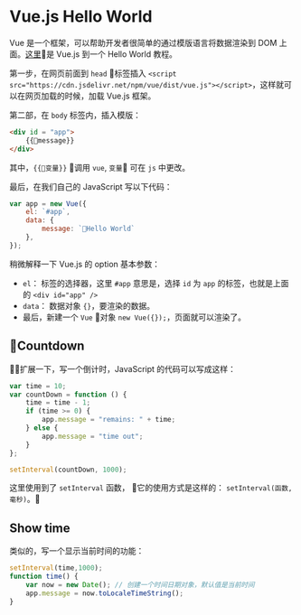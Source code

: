 # Vue.js Hello World

Vue 是一个框架，可以帮助开发者很简单的通过模版语言将数据渲染到 DOM 上面。[这里](https://scrimba.com/p/pXKqta/cQ3QVcr)是 Vue.js 到一个 Hello World 教程。

第一步，在网页前面到 `head` 标签插入 `<script src="https://cdn.jsdelivr.net/npm/vue/dist/vue.js"></script>`，这样就可以在网页加载的时候，加载 Vue.js 框架。

第二部，在 `body` 标签内，插入模版：

```html
<div id = "app">
    {{message}}
</div>
```

其中，`{{变量}}` 调用 `vue`, `变量` 可在 `js` 中更改。

最后，在我们自己的 JavaScript 写以下代码：

```js
var app = new Vue({
    el: `#app`,
    data: {
        message: `Hello World`
    },
});
```

稍微解释一下 Vue.js 的 option 基本参数：

- `el`： 标签的选择器，这里 `#app` 意思是，选择 `id` 为 `app` 的标签，也就是上面的 `<div id="app" />`
- `data`： 数据对象 `{}`，要渲染的数据。
- 最后，新建一个 `Vue` 对象 `new Vue({});`，页面就可以渲染了。



## Countdown

扩展一下，写一个倒计时，JavaScript 的代码可以写成这样：

```js
var time = 10;
var countDown = function () {
    time = time - 1;
    if (time >= 0) {
        app.message = "remains: " + time;
    } else {
        app.message = "time out";
    }
};

setInterval(countDown, 1000);
```

这里使用到了 `setInterval` 函数， 它的使用方式是这样的： `setInterval(函数, 毫秒)`。

## Show time

类似的，写一个显示当前时间的功能：

```js
setInterval(time,1000);
function time() {
    var now = new Date(); // 创建一个时间日期对象，默认值是当前时间
    app.message = now.toLocaleTimeString();
}
```
